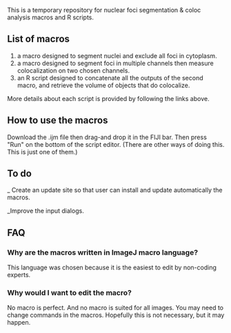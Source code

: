 This is a temporary repository for nuclear foci segmentation & coloc analysis macros and R scripts.


## List of macros
1) a macro designed to segment nuclei and exclude all foci in cytoplasm.
2) a macro designed to segment foci in multiple channels then measure colocalization on two chosen channels.
3) an R script designed to concatenate all the outputs of the second macro, and retrieve the volume of objects that do colocalize.

More details about each script is provided by following the links above.


## How to use the macros
Download the .ijm file then drag-and drop it in the FIJI bar. Then press "Run" on the bottom of the script editor.
(There are other ways of doing this. This is just one of them.)



## To do 
_ Create an update site so that user can install and update automatically the macros.

_Improve the input dialogs.


## FAQ
### Why are the macros written in ImageJ macro language?
This language was chosen because it is the easiest to edit by non-coding experts.
### Why would I want to edit the macro?
No macro is perfect. And no macro is suited for all images. You may need to change commands in the macros. Hopefully this is not necessary, but it may happen.

